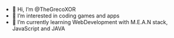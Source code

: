 - 👋 Hi, I’m @TheGrecoXOR
- 👀 I’m interested in coding games and apps
- 🌱 I’m currently learning WebDevelopment with M.E.A.N stack,  JavaScript and JAVA

<!---
TheGrecoXOR/TheGrecoXOR is a ✨ special ✨ repository because its `README.md` (this file) appears on your GitHub profile.
You can click the Preview link to take a look at your changes.
--->
